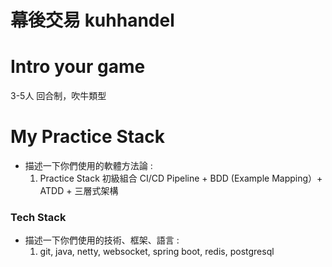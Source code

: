 # 幕後交易 kuhhandel

# Intro your game
3-5人 回合制，吹牛類型

# My Practice Stack
- 描述一下你們使用的軟體方法論 :
   1. Practice Stack  初級組合
   CI/CD Pipeline + BDD (Example Mapping）+ ATDD + 三層式架構
   

### Tech Stack
- 描述一下你們使用的技術、框架、語言 :
   1. git, java, netty, websocket, spring boot, redis,  postgresql
